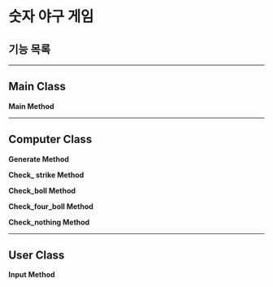 # 숫자 야구 게임



## 기능 목록

---



## Main Class

**Main Method**



----

## Computer Class

**Generate Method**

**Check_ strike Method**

**Check_boll Method**

**Check_four_boll Method**

**Check_nothing Method**



---

## User Class

**Input Method**

